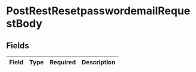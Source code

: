 # PostRestResetpasswordemailRequestBody


## Fields

| Field       | Type        | Required    | Description |
| ----------- | ----------- | ----------- | ----------- |